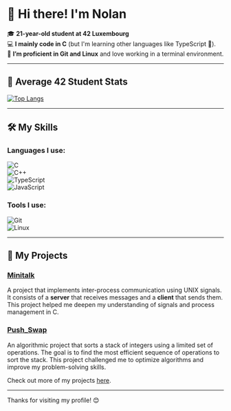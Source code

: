 # 👋 Hi there! I'm Nolan  

🎓 **21-year-old student at 42 Luxembourg**  
💻 **I mainly code in C** (but I'm learning other languages like TypeScript 🚀).  
🐧 **I’m proficient in Git and Linux** and love working in a terminal environment.  

---

## 🌟 Average 42 Student Stats  

[![Top Langs](https://github-readme-stats.vercel.app/api/top-langs/?username=nocyb&langs_count=4&hide=jupyter%20notebook,cmake)](https://github.com/anuraghazra/github-readme-stats)

---

## 🛠️ My Skills  

### Languages I use:  
![C](https://img.shields.io/badge/-C-00599C?style=flat-square&logo=c&logoColor=white)  
![C++](https://img.shields.io/badge/-C++-00599C?style=flat-square&logo=cplusplus&logoColor=white)  
![TypeScript](https://img.shields.io/badge/-TypeScript-3178C6?style=flat-square&logo=typescript&logoColor=white)  
![JavaScript](https://img.shields.io/badge/JavaScript-F7DF1E?style=for-the-badge&logo=javascript&logoColor=black) 

### Tools I use:  
![Git](https://img.shields.io/badge/-Git-F05032?style=flat-square&logo=git&logoColor=white)  
![Linux](https://img.shields.io/badge/-Linux-FCC624?style=flat-square&logo=linux&logoColor=black)  

---

## 🌟 My Projects  

### [Minitalk](https://github.com/nocyb/MiniTalk)  
A project that implements inter-process communication using UNIX signals. It consists of a **server** that receives messages and a **client** that sends them. This project helped me deepen my understanding of signals and process management in C.  

### [Push_Swap](https://github.com/nocyb/Push_Swap)  
An algorithmic project that sorts a stack of integers using a limited set of operations. The goal is to find the most efficient sequence of operations to sort the stack. This project challenged me to optimize algorithms and improve my problem-solving skills.  

Check out more of my projects [here](https://github.com/nocyb?tab=repositories).  

---

Thanks for visiting my profile! 😊  
